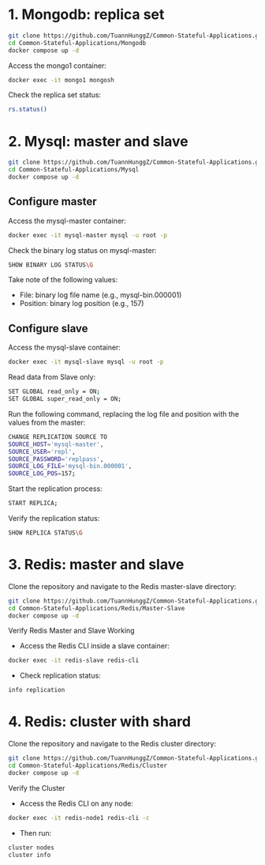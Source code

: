 # 1. Mongodb: replica set
```bash
git clone https://github.com/TuannHunggZ/Common-Stateful-Applications.git
cd Common-Stateful-Applications/Mongodb
docker compose up -d
```
Access the mongo1 container:
```bash
docker exec -it mongo1 mongosh
```
Check the replica set status:
```bash
rs.status()
```
# 2. Mysql: master and slave
```bash
git clone https://github.com/TuannHunggZ/Common-Stateful-Applications.git
cd Common-Stateful-Applications/Mysql
docker compose up -d
```
## Configure master
Access the mysql-master container:
```bash
docker exec -it mysql-master mysql -u root -p
```
Check the binary log status on mysql-master:
```bash
SHOW BINARY LOG STATUS\G
```
Take note of the following values:
- File: binary log file name (e.g., mysql-bin.000001)
- Position: binary log position (e.g., 157)
## Configure slave
Access the mysql-slave container:
```bash
docker exec -it mysql-slave mysql -u root -p
```
Read data from Slave only:
```bash
SET GLOBAL read_only = ON;
SET GLOBAL super_read_only = ON;
```
Run the following command, replacing the log file and position with the values from the master:
```bash
CHANGE REPLICATION SOURCE TO
SOURCE_HOST='mysql-master',
SOURCE_USER='repl',
SOURCE_PASSWORD='replpass',
SOURCE_LOG_FILE='mysql-bin.000001',
SOURCE_LOG_POS=157;
```
Start the replication process:
```bash
START REPLICA;
```
Verify the replication status:
```bash
SHOW REPLICA STATUS\G
```

# 3. Redis: master and slave
Clone the repository and navigate to the Redis master-slave directory:
```bash
git clone https://github.com/TuannHunggZ/Common-Stateful-Applications.git
cd Common-Stateful-Applications/Redis/Master-Slave
docker compose up -d
```
Verify Redis Master and Slave Working
- Access the Redis CLI inside a slave container:
```bash
docker exec -it redis-slave redis-cli
```
- Check replication status:
```bash
info replication
```

# 4. Redis: cluster with shard
Clone the repository and navigate to the Redis cluster directory:
```bash
git clone https://github.com/TuannHunggZ/Common-Stateful-Applications.git
cd Common-Stateful-Applications/Redis/Cluster
docker compose up -d
```
Verify the Cluster
- Access the Redis CLI on any node:
```bash
docker exec -it redis-node1 redis-cli -c
```
- Then run:
```bash
cluster nodes
cluster info
```